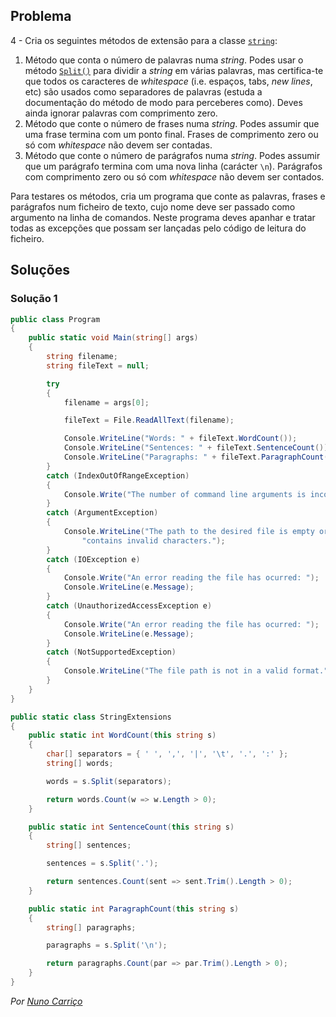 ﻿## Problema

4 - Cria os seguintes métodos de extensão para a classe
[`string`](https://docs.microsoft.com/dotnet/api/system.string):

1.  Método que conta o número de palavras numa _string_. Podes usar o método
[`Split()`](https://docs.microsoft.com/dotnet/api/system.string.split) para
dividir a _string_ em várias palavras, mas certifica-te que todos os caracteres
de _whitespace_ (i.e. espaços, tabs, _new lines_, etc) são usados como
separadores de palavras (estuda a documentação do método de modo para
perceberes como). Deves ainda ignorar palavras com comprimento zero.
2.  Método que conte o número de frases numa _string_. Podes assumir que uma
frase termina com um ponto final. Frases de comprimento zero ou só com
_whitespace_ não devem ser contadas.
3.  Método que conte o número de parágrafos numa _string_. Podes assumir que um
parágrafo termina com uma nova linha (carácter `\n`). Parágrafos com
comprimento zero ou só com _whitespace_ não devem ser contados.

Para testares os métodos, cria um programa que conte as palavras, frases e
parágrafos num ficheiro de texto, cujo nome deve ser passado como argumento na
linha de comandos. Neste programa deves apanhar e tratar todas as excepções que
possam ser lançadas pelo código de leitura do ficheiro.

## Soluções

### Solução 1
 
```cs
public class Program
{
	public static void Main(string[] args)
	{
		string filename;
		string fileText = null;

		try
		{
			filename = args[0];

			fileText = File.ReadAllText(filename);

			Console.WriteLine("Words: " + fileText.WordCount());
			Console.WriteLine("Sentences: " + fileText.SentenceCount());
			Console.WriteLine("Paragraphs: " + fileText.ParagraphCount());
		}
		catch (IndexOutOfRangeException)
		{
			Console.Write("The number of command line arguments is incorrect.");
		}
		catch (ArgumentException)
		{
			Console.WriteLine("The path to the desired file is empty or " +
				"contains invalid characters.");
		}
		catch (IOException e)
		{
			Console.Write("An error reading the file has ocurred: ");
			Console.WriteLine(e.Message);
		}
		catch (UnauthorizedAccessException e)
		{
			Console.Write("An error reading the file has ocurred: ");
			Console.WriteLine(e.Message);
		}
		catch (NotSupportedException)
		{
			Console.WriteLine("The file path is not in a valid format.");
		}
	}
}
```
```cs
public static class StringExtensions
{
	public static int WordCount(this string s)
	{
		char[] separators = { ' ', ',', '|', '\t', '.', ':' };
		string[] words;

		words = s.Split(separators);

		return words.Count(w => w.Length > 0);
	}

	public static int SentenceCount(this string s)
	{
		string[] sentences;

		sentences = s.Split('.');

		return sentences.Count(sent => sent.Trim().Length > 0);
	}

	public static int ParagraphCount(this string s)
	{
		string[] paragraphs;

		paragraphs = s.Split('\n');

		return paragraphs.Count(par => par.Trim().Length > 0);
	}
}
```

*Por [Nuno Carriço](https://github.com/NunoCarrico98)*
